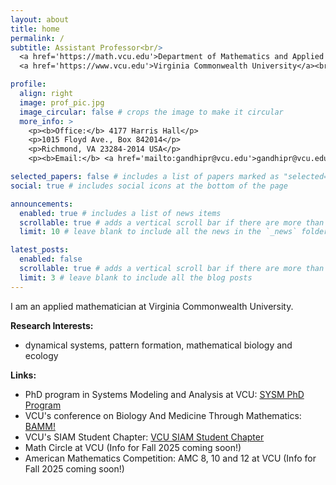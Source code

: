 ```yaml
---
layout: about
title: home
permalink: /
subtitle: Assistant Professor<br/>
  <a href='https://math.vcu.edu'>Department of Mathematics and Applied Mathematics</a> <br/>
  <a href='https://www.vcu.edu'>Virginia Commonwealth University</a><br/>

profile:
  align: right
  image: prof_pic.jpg
  image_circular: false # crops the image to make it circular
  more_info: >
    <p><b>Office:</b> 4177 Harris Hall</p>
    <p>1015 Floyd Ave., Box 842014</p>
    <p>Richmond, VA 23284-2014 USA</p>
    <p><b>Email:</b> <a href='mailto:gandhipr@vcu.edu'>gandhipr@vcu.edu</a></p>

selected_papers: false # includes a list of papers marked as "selected={true}"
social: true # includes social icons at the bottom of the page

announcements:
  enabled: true # includes a list of news items
  scrollable: true # adds a vertical scroll bar if there are more than 3 news items
  limit: 10 # leave blank to include all the news in the `_news` folder

latest_posts:
  enabled: false
  scrollable: true # adds a vertical scroll bar if there are more than 3 new posts items
  limit: 3 # leave blank to include all the blog posts
---
```


I am an applied mathematician at Virginia Commonwealth University.

<b>Research Interests:</b>

- dynamical systems, pattern formation, mathematical biology and ecology

<b>Links:</b>

- PhD program in Systems Modeling and Analysis at VCU: <a href='https://sysm.vcu.edu/'>SYSM PhD Program</a>
- VCU's conference on Biology And Medicine Through Mathematics: <a href='https://siam.vcu.edu/bamm/'>BAMM!</a>
- VCU's SIAM Student Chapter: <a href='https://siam.vcu.edu/'>VCU SIAM Student Chapter</a>
- Math Circle at VCU (Info for Fall 2025 coming soon!)
- American Mathematics Competition: AMC 8, 10 and 12 at VCU (Info for Fall 2025 coming soon!)

